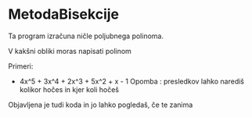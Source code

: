# MetodaBisekcije

Ta program izračuna ničle poljubnega polinoma.

V kakšni obliki moras napisati polinom

Primeri:
- 4x^5 + 3x^4 + 2x^3 + 5x^2 + x - 1
Opomba : presledkov lahko narediš kolikor hočes in kjer koli hočeš


Objavljena je tudi koda in jo lahko pogledaš, če te zanima
